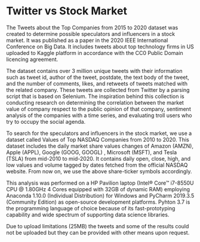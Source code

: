 # Twitter vs Stock Market

The Tweets about the Top Companies from 2015 to 2020 dataset was created to determine possible speculators and influencers in a stock market. It was published as a paper in the 2020 IEEE International Conference on Big Data. It includes tweets about top technology firms in US uploaded to Kaggle platform in accordance with the CC0 Public Domain licencing agreement.

The dataset contains over 3 million unique tweets with their information such as tweet id, author of the tweet, postdate, the text body of the tweet, and the number of comments, likes, and retweets of tweets matched with the related company. These tweets are collected from Twitter by a parsing script that is based on Selenium. The inspiration behind this collection is conducting research on determining the correlation between the market value of company respect to the public opinion of that company, sentiment analysis of the companies with a time series, and evaluating troll users who try to occupy the social agenda.

To search for the speculators and influencers in the stock market, we use a dataset called Values of Top NASDAQ Companies from 2010 to 2020. This dataset includes the daily market share values changes of Amazon (AMZN), Apple (APPL), Google (GOOG, GOOGL) , Microsoft (MSFT), and Tesla (TSLA) from mid-2010 to mid-2020. It contains daily open, close, high, and low values and volume tagged by dates fetched from the official NASDAQ website. From now on, we use the above share-ticker symbols accordingly.

This analysis was performed on a HP Pavilion laptop (Intel® Core™ i7-8550U CPU @ 1.80GHz 4 Cores equipped with 32GB of dynamic RAM) employing Anaconda 1.10.0 (Individual Distribution) for Windows and PyCharm 2019.3.5 (Community Edition) as open-source development platforms. Pyhton 3.7 is the programming language of choice because of its fast-prototyping capability and wide spectrum of supporting data science libraries.

Due to upload limitations (25MB) the tweets and some of the results could not be uploaded but they can be provided with other means upon request.
